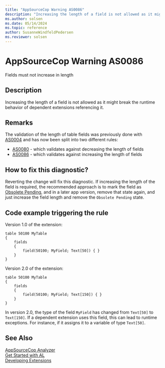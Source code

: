 ```yaml
---
title: "AppSourceCop Warning AS0086"
description: "Increasing the length of a field is not allowed as it might break the runtime behavior of dependent extensions referencing it."
ms.author: solsen
ms.date: 05/14/2024
ms.topic: reference
author: SusanneWindfeldPedersen
ms.reviewer: solsen
---
```

[//]: # (START>DO_NOT_EDIT)
[//]: # (IMPORTANT:Do not edit any of the content between here and the END>DO_NOT_EDIT.)
[//]: # (Any modifications should be made in the .xml files in the ModernDev repo.)
# AppSourceCop Warning AS0086
Fields must not increase in length

## Description
Increasing the length of a field is not allowed as it might break the runtime behavior of dependent extensions referencing it.

[//]: # (IMPORTANT: END>DO_NOT_EDIT)

## Remarks

The validation of the length of table fields was previously done with [AS0004](appsourcecop-as0004.md) and has now been split into two different rules:

- [AS0080](appsourcecop-as0080.md) - which validates against decreasing the length of fields
- [AS0086](appsourcecop-as0086.md) - which validates against increasing the length of fields

## How to fix this diagnostic?

Reverting the change will fix this diagnostic. If increasing the length of the field is required, the recommended approach is to mark the field as [Obsolete Pending](../properties/devenv-obsoletestate-property.md), and in a later app version, remove that state again, and just increase the field length and remove the `Obsolete Pending` state.

## Code example triggering the rule

Version 1.0 of the extension:
```AL
table 50100 MyTable
{
    fields
    {
        field(50100; MyField; Text[50]) { }
    }
}
```

Version 2.0 of the extension:
```AL
table 50100 MyTable
{
    fields
    {
        field(50100; MyField; Text[150]) { }
    }
}
```

In version 2.0, the type of the field `MyField` has changed from `Text[50]` to `Text[150]`. If a dependent extension uses this field, this can lead to runtime exceptions. For instance, if it assigns it to a variable of type `Text[50]`.

## See Also  
[AppSourceCop Analyzer](appsourcecop.md)  
[Get Started with AL](../devenv-get-started.md)  
[Developing Extensions](../devenv-dev-overview.md)  